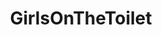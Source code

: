 ---
title: GirlsOnTheToilet
crosslinks:
- sewersidegirls
- Pee
- livven
- TrollXChromosomes
- CassieScat
- girlsontoilets
---